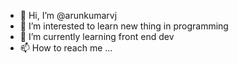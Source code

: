 - 👋 Hi, I’m @arunkumarvj
- 👀 I’m interested to  learn new thing in programming
- 🌱 I’m currently learning front end dev
- 📫 How to reach me ...

<!---
arunkumarvj/arunkumarvj is a ✨ special ✨ repository because its `README.md` (this file) appears on your GitHub profile.
You can click the Preview link to take a look at your changes.

$url = "http://www.vertexmanagementsystem.com/VertexAPI/documents/Bid_Documents/ABA2/5367f75df33688a-553297-1001811pdf.pdf";
$data = file_get_contents($url);
 
if ($data !== false) {
    file_put_contents("test_download.pdf", $data);
    echo "Downloaded successfully.";
} else {
    echo "Failed to download.";
}
--->
